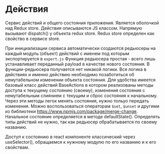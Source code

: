 # Действия

Сервис действий и общего состояния приложения. Является оболочкой над Redux store.
Действия описываются JS классом. Напрямую вызывают dispatch() у объекта redux store. 
Redux store определен как свойство в сервисе store. 

При инициализации сервиса автоматически создаются редьюсеры на каждый модуль (объект) действий с 
именем под которым экспортируется в `export.js` Функция редьюсера простая - всего лишь устанавливает
переданный payload в качестве нового состояния. В функции-редьюсера получается нет никакой логики.
Вся логика в действиях и именно действию необходимо позаботиться об немутабельном изменении 
объекта состояния. Для удобства имеется базовый класс действий BaseActions в котором реализованы методы
доступа к текущему состоянию (своему), изменения состояния с немутабельным слиянием с текущим и 
сброс состояния к начальному. Через эти методы легок менять состояния, нужно тольуо передать
изменения. Можно воспользоваться операторам `$set`, `$unset` и другими из библиотеки 
https://www.npmjs.com/package/merge-change.
Начальное состояние определяется в методе defaultState(). Определять типы действий не нужно, так как
редьюсер обрабатывается по своему названию. 

Доступ к состоянию в react компоненте классический через useSelector(), обращаемся к нужному модулю по 
его названию и к его свойствам.

